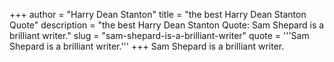+++
author = "Harry Dean Stanton"
title = "the best Harry Dean Stanton Quote"
description = "the best Harry Dean Stanton Quote: Sam Shepard is a brilliant writer."
slug = "sam-shepard-is-a-brilliant-writer"
quote = '''Sam Shepard is a brilliant writer.'''
+++
Sam Shepard is a brilliant writer.
